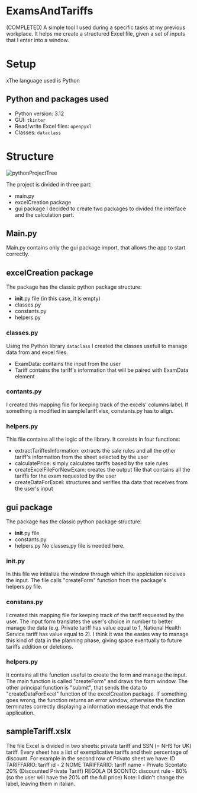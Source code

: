 # ExamsAndTariffs

(COMPLETED) A simple tool I used during a specific tasks at my previous workplace. It helps me create a structured Excel file, given a set of inputs that I enter into a window.

# Setup
xThe language used is Python
## Python and packages used
- Python version: 3.12
- GUI: `tkinter`
- Read/write Excel files: `openpyxl`
- Classes: `dataclass`

# Structure
![pythonProjectTree](https://github.com/emmedibi/ExamsAndTariffs/assets/55384897/87e1d83b-9dd8-49f3-9de7-897b03a35ed5)

The project is divided in three part:
- main.py
- excelCreation package
- gui package
I decided to create two packages to divided the interface and the calculation part.
## Main.py
Main.py contains only the gui package import, that allows the app to start correctly.
## excelCreation package
The package has the classic python package structure:
- __init__.py file (in this case, it is empty)
- classes.py
- constants.py
- helpers.py
### classes.py
Using the Python library `dataclass` I created the classes usefull to manage data from and excel files.
- ExamData: contains the input from the user
- Tariff contains the tariff's information that will be paired with ExamData element
### contants.py
I created this mapping file for keeping track of the excels' columns label. If something is modified in sampleTariff.xlsx, constants.py has to align.
### helpers.py
This file contains all the logic of the library. It consists in four functions:
- extractTariffesInformation: extracts the sale rules and all the other tariff's information from the sheet selected by the user
- calculatePrice: simply calculates tariffs based by the sale rules
- createExcelFileForNewExam: creates the output file that contains all the tariffs for the exam requested by the user
- createDataForExcel: structures and verifies tha data that receives from the user's input
## gui package
The package has the classic python package structure:
- __init__.py file
- constants.py
- helpers.py
No classes.py file is needed here.
### __init__.py
In this file we initialize the window through which the applciation receives the input. The file calls "createForm" function from the package's helpers.py file.
### constans.py 
I created this mapping file for keeping track of the tariff requested by the user. The input form translates the user's choice in number to better manage the data (e.g. Private tariff has value equal to 1, National Health Service tariff has value equal to 2). I think it was the easies way to manage this kind of data in the planning phase, giving space eventually to future tariffs addition or deletions.
### helpers.py
It contains all the function useful to create the form and manage the input. The main function is called "createForm" and draws the form window. The other principal function is "submit", that sends the data to "createDataForExcel" function of the excelCreation package. If something goes wrong, the function returns an error window, otherwise the function terminates correctly displaying a information message that ends the application.

## sampleTariff.xslx
The file Excel is divided in two sheets: private tariff and SSN (= NHS for UK) tariff. Every sheet has a list of exemplicative tariffs and their percentage of discount. 
For example in the second row of Privato sheet we have:
ID TARIFFARIO: tariff id - 2
NOME TARIFFARIO: tariff name - Privato Scontato 20% (Discounted Private Tariff)
REGOLA DI SCONTO: discount rule - 80% (so the user will have the 20% off the full price)
Note: I didn't change the label, leaving them in italian.
